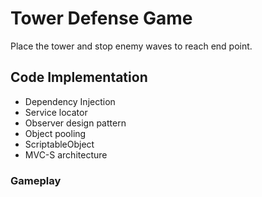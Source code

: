 # Tower Defense Game
Place the tower and stop enemy waves to reach end point.

## Code Implementation
- Dependency Injection
- Service locator
- Observer design pattern
- Object pooling
- ScriptableObject
- MVC-S architecture
  

### Gameplay
[
](https://youtu.be/cbvc_nXi1lY)


